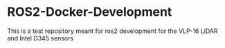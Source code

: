 # ROS2-Docker-Development
This is a test repository meant for ros2 development for the VLP-16 LiDAR and Intel D345 sensors
